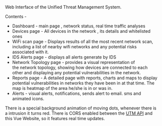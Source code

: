 Web Interface of the Unified Threat Management System.

Contents - 
- Dashboard - main page , network status, real time traffic analyses
- Devices page - All devices in the network , its details and whitelisted ones
- WiFi scan page - Displays results of all the most recent network scan, including a list of nearby wifi networks and any potential risks associated with it.
- IDS Alerts page - displays all alerts generate by IDS
- Network Topology page - provides a visual representation of the network topology, showing how devices are connected to each other and displaying any potential vulnerabilities in the network.
- Reports page - A detailed page with reports, charts and maps to display potential vulnerabilities in networks they have been in at that time. The map is  heatmap of the area he/she is in or was in.
- Alerts - visual alerts, notifications, sends alert to email. sms and animated icons.

There is a special background animation of moving dots, whenever there is a intrusion it turns red.
There is CORS enabled between the [UTM API](https://github.com/uml-api) and this Vue Website, so it features real time updates. 
